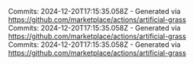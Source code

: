 Commits: 2024-12-20T17:15:35.058Z - Generated via https://github.com/marketplace/actions/artificial-grass
<br>
Commits: 2024-12-20T17:15:35.058Z - Generated via https://github.com/marketplace/actions/artificial-grass
<br>
Commits: 2024-12-20T17:15:35.058Z - Generated via https://github.com/marketplace/actions/artificial-grass
<br>
